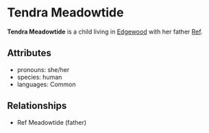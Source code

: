 # Tendra Meadowtide

**Tendra Meadowtide** is a child living in [Edgewood](../../edgewood) with her father [Ref](../ref-meadowtide).

## Attributes

- pronouns: she/her
- species: human
- languages: Common


## Relationships

- Ref Meadowtide (father)
